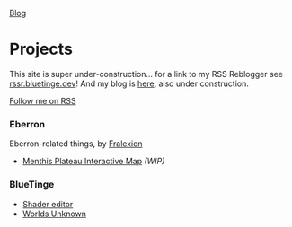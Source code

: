 
[Blog](https://www.bluetinge.dev/blog)

# Projects

This site is super under-construction... for a link to my RSS Reblogger see [rssr.bluetinge.dev](https://rssr.bluetinge.dev)! And my blog is [here](https://rssr.bluetinge.dev/blog), also under construction. 

[Follow me on RSS](https://bluetinge.dev/rss.xml)

### Eberron

Eberron-related things, by [Fralexion](https://fralexion.tumblr.com/)

- [Menthis Plateau Interactive Map](https://bluetinge.dev/Menthis_Plateau_Interactive_Map_Full.html) *(WIP)*


### BlueTinge

- [Shader editor](./shader-editor.html)
- [Worlds Unknown](./worlds-unknown/main.html)
